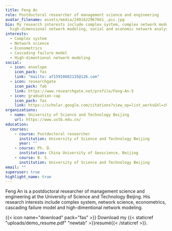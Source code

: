 ```yaml
---
title: Feng An
role: Postdoctoral researcher of management science and engineering
avatar_filename: assets/media/2491622967661_.pic.jpg
bio: My research interests include complex system, complex network modeling,
  high-dimensional network modeling, social and economic network analysis.
interests:
  - Complex system
  - Network science
  - Econometrics
  - Cascading failure model
  - High-dimentional network modeling
social:
  - icon: envelope
    icon_pack: fas
    link: "mailto: af15910602135@126.com"
  - icon: researchgate
    icon_pack: fab
    link: https://www.researchgate.net/profile/Feng-An-5
  - icon: graduation-cap
    icon_pack: fas
    link: https://scholar.google.com/citations?view_op=list_works&hl=zh-CN&user=NVvRd7YAAAAJ
organizations:
  - name: University of Science and Technology Beijing
    url: https://www.ustb.edu.cn/
education:
  courses:
    - course: Postdoctoral researcher
      institution: University of Science and Technology Beijing
      year: ""
    - course: Ph. D.
      institution: China University of Geoscience, Beijing
    - course: B. S.
      institution: University of Science and Technology Beijing
email: ""
superuser: true
highlight_name: true
---
```

Feng An is a postdoctoral researcher of management science and engineering at the University of Science and Technology Beijing. His research interests include complex system, network science, econometrics, cascading failure model and high-dimentional network modeling. 



{{< icon name="download" pack="fas" >}} Download my {{< staticref "uploads/demo_resume.pdf" "newtab" >}}resumé{{< /staticref >}}.